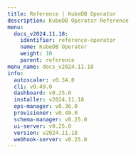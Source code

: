 ```yaml
---
title: Reference | KubeDB Operator
description: KubeDB Operator Reference
menu:
  docs_v2024.11.18:
    identifier: reference-operator
    name: KubeDB Operator
    weight: 10
    parent: reference
menu_name: docs_v2024.11.18
info:
  autoscaler: v0.34.0
  cli: v0.49.0
  dashboard: v0.25.0
  installer: v2024.11.18
  ops-manager: v0.36.0
  provisioner: v0.49.0
  schema-manager: v0.25.0
  ui-server: v0.25.0
  version: v2024.11.18
  webhook-server: v0.25.0
---
```


